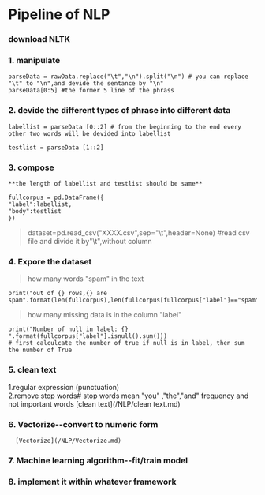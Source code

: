 # Pipeline of NLP
### download NLTK
### 1. manipulate

```
parseData = rawData.replace("\t","\n").split("\n") # you can replace "\t" to "\n",and devide the sentance by "\n"
parseData[0:5] #the former 5 line of the phrass
```

### 2. devide the different types of phrase into different data
```
labellist = parseData [0::2] # from the beginning to the end every other two words will be devided into labellist

testlist = parseData [1::2]
```

### 3. compose
```
**the length of labellist and testlist should be same**

fullcorpus = pd.DataFrame({
"label":labellist,
"body":testlist
})
```
>dataset=pd.read_csv("XXXX.csv",sep="\t",header=None)  #read csv file and divide it by"\t",without column 

### 4. Expore the dataset
> how many words "spam"  in the text 
```
print("out of {} rows,{} are spam".format(len(fullcorpus),len(fullcorpus[fullcorpus["label"]=="spam"])))
```

> how many missing data is in the column "label"
```
print("Number of null in label: {} ".format(fullcorpus["label"].isnull().sum()))
# first calculcate the number of true if null is in label, then sum the number of True
```
### 5. clean text
1.regular expression (punctuation)  
2.remove stop words# stop words mean "you" ,"the","and" frequency and not important words
       [clean text](/NLP/clean text.md)

### 6. Vectorize--convert to numeric form
      [Vectorize](/NLP/Vectorize.md)

### 7. Machine learning algorithm--fit/train model


### 8. implement it within whatever framework
